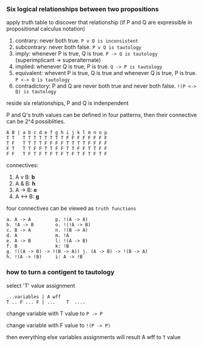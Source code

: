 ### Six logical relationships between two **propositions**

apply truth table to discover that relationship (if P and Q are expressible in propositional calculus notation)

1. contrary: never both true. `P v Q is inconsistent`
2. subcontrary: never both false. `P v Q is tautology`
3. imply: whenever P is true, Q is true. `P -> Q is tautology` (superimplicant -> superalternate)
4. implied: whenever Q is true, P is true. `Q -> P is tautology`
5. equivalent: whevent P is true, Q is true and whenever Q is true, P is true. `P <-> Q is tautology`
6. contradictory: P and Q are never both true and never both false. `!(P <-> Q) is tautology`

reside six relationships, P and Q is indenpendent

P and Q's truth values can be defined in four patterns, then their connective can be 2^4 possiblities.

```
A B | a b c d e f g h i j k l m n o p
T T   T T T T T T T T F F F F F F F F
T F   T T T T F F F F T T T T F F F F
F T   T T F F T T F F T T F F T T F F
F F   T F T F T F T F T F T F T F T F
```

connectives:

1. A v B: **b**
2. A & B: **h**
3. A -> B: **e**
4. A <-> B: **g**

four connectives can be viewed as `truth functions`

```
a. A -> A         p. !(A -> A)
b. !A -> B        o. !(!A -> B)
c. B -> A         n. !(B -> A)
d. A              m. !A
e. A -> B         l: !(A -> B)
f. B              k: !B
g. !((A -> B) -> !(B -> A)) j. (A -> B) -> !(B -> A)
h. !(A -> !B)     i: A -> !B
```

### how to turn a contigent to tautology

select 'T' value assignment

```
...variables | A wff
T .. F ... F | ...    T  ....
```

change variable with T value to `P -> P`

change variable with F value to `!(P -> P)`

then everything else variables assignments will result A wff to `T` value
